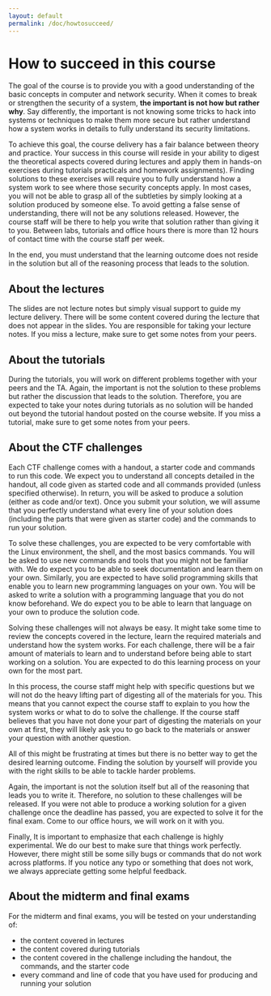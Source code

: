 ```yaml
---
layout: default
permalink: /doc/howtosucceed/
---
```


# How to succeed in this course

The goal of the course is to provide you with a good understanding of the basic concepts in computer and network security. When it comes to break or strengthen the security of a system, **the important is not how but rather why**. Say differently, the important is not knowing some tricks to hack into systems or techniques to make them more secure but rather understand how a system works in details to fully understand its security limitations. 

To achieve this goal, the course delivery has a fair balance between theory and practice. Your success in this course will reside in your ability to digest the theoretical aspects covered during lectures and apply them in hands-on exercises during tutorials practicals and homework assignments). Finding solutions to these exercises will require you to fully understand how a system work to see where those security concepts apply. In most cases, you will not be able to grasp all of the subtleties by simply looking at a solution produced by someone else. To avoid getting a false sense of understanding, there will not be any solutions released. However, the course staff will be there to help you write that solution rather than giving it to you. Between labs, tutorials and office hours there is more than 12 hours of contact time with the course staff per week.

In the end, you must understand that the learning outcome does not reside in the solution but all of the reasoning process that leads to the solution. 

## About the lectures

The slides are not lecture notes but simply visual support to guide my lecture delivery. There will be some content covered during the lecture that does not appear in the slides. You are responsible for taking your lecture notes. If you miss a lecture, make sure to get some notes from your peers.

## About the tutorials

During the tutorials, you will work on different problems together with your peers and the TA. Again, the important is not the solution to these problems but rather the discussion that leads to the solution. Therefore, you are expected to take your notes during tutorials as no solution will be handed out beyond the tutorial handout posted on the course website. If you miss a tutorial, make sure to get some notes from your peers.

## About the CTF challenges

Each CTF challenge comes with a handout, a starter code and commands to run this code. We expect you to understand all concepts detailed in the handout, all code given as started code and all commands provided (unless specified otherwise). In return, you will be asked to produce a solution (either as code and/or text). Once you submit your solution, we will assume that you perfectly understand what every line of your solution does (including the parts that were given as starter code) and the commands to run your solution. 

To solve these challenges, you are expected to be very comfortable with the Linux environment, the shell, and the most basics commands. You will be asked to use new commands and tools that you might not be familiar with. We do expect you to be able to seek documentation and learn them on your own. Similarly, you are expected to have solid programming skills that enable you to learn new programming languages on your own. You will be asked to write a solution with a programming language that you do not know beforehand. We do expect you to be able to learn that language on your own to produce the solution code. 

Solving these challenges will not always be easy. It might take some time to review the concepts covered in the lecture, learn the required materials and understand how the system works. For each challenge, there will be a fair amount of materials to learn and to understand before being able to start working on a solution. You are expected to do this learning process on your own for the most part.

In this process, the course staff might help with specific questions but we will not do the heavy lifting part of digesting all of the materials for you. This means that you cannot expect the course staff to explain to you how the system works or what to do to solve the challenge. If the course staff believes that you have not done your part of digesting the materials on your own at first, they will likely ask you to go back to the materials or answer your question with another question. 

All of this might be frustrating at times but there is no better way to get the desired learning outcome. Finding the solution by yourself will provide you with the right skills to be able to tackle harder problems.

Again, the important is not the solution itself but all of the reasoning that leads you to write it. Therefore, no solution to these challenges will be released. If you were not able to produce a working solution for a given challenge once the deadline has passed, you are expected to solve it for the final exam. Come to our office hours, we will work on it with you. 

Finally, It is important to emphasize that each challenge is highly experimental. We do our best to make sure that things work perfectly. However, there might still be some silly bugs or commands that do not work across platforms. If you notice any typo or something that does not work, we always appreciate getting some helpful feedback.

## About the midterm and final exams

For the midterm and final exams, you will be tested on your understanding of:

- the content covered in lectures
- the content covered during tutorials
- the content covered in the challenge including the handout, the commands, and the starter code 
- every command and line of code that you have used for producing and running your solution